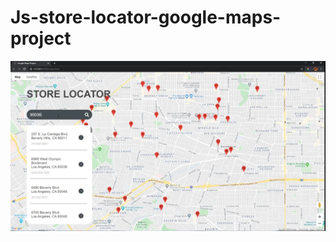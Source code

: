 # Js-store-locator-google-maps-project

![Image description](https://github.com/zubu007/Js-store-locator-google-maps-project/blob/master/js%20map%20project%20ss.JPG)
